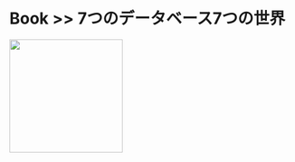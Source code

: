 # Book >> 7つのデータベース7つの世界

<img src="https://cover.openbd.jp/9784274069086.jpg" style="width: 200px"/>